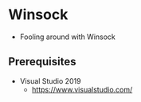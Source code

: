 # Winsock

- Fooling around with Winsock

## Prerequisites

- Visual Studio 2019
  - https://www.visualstudio.com/